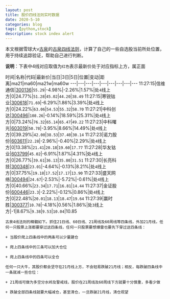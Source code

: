 ```yaml
---
layout: post
title: 股价四线法则实时数据
date: 2020-5-10
categories: blog
tags: [python,stock]
description: stock index alert
---
```



本文根据雪球大v[古泉](https://xueqiu.com/u/7148646888)的[古泉四线法则](https://xueqiu.com/7148646888/130498192)，计算了自己的一些自选股当前所处位置，用于持续追踪验证，帮助自己进行判断。

**说明**：下表中4线对应取值为`红色`表示最新价处于对应指标上方，属正面

时间|名称|代码|最新价|当日|3日|5日|位置|变动|距离|ma21|ma60|ma21w|ma60w
---|---|---|---|---|---|---|---|---
11:27:15|信维通信|[300136](https://xueqiu.com/S/SZ300136)|`55.29`|-4.98%|-2.26%|1.57%|处`4`线上方|0|24.77%|`51.28`|`45.02`|`44.20`|`38.49`
11:27:15|寒锐钴业|[300618](https://xueqiu.com/S/SZ300618)|`71.69`|-6.29%|1.86%|3.39%|处`4`线上方|0|24.22%|`63.06`|`54.53`|`55.32`|`58.70`
11:27:21|中科创达|[300496](https://xueqiu.com/S/SZ300496)|`108.26`|-0.14%|18.59%|25.31%|处`4`线上方|0|73.24%|`76.32`|`65.14`|`65.47`|`49.22`
11:27:23|中科曙光|[603019](https://xueqiu.com/S/SH603019)|`50.78`|-3.95%|8.66%|14.49%|处`4`线上方|0|39.29%|`42.00`|`38.53`|`37.40`|`30.14`
11:27:23|诺力股份|[603611](https://xueqiu.com/S/SH603611)|`22.28`|-2.96%|-0.40%|2.29%|处`4`线上方|0|13.38%|`21.41`|`20.18`|`19.60`|`17.77`
11:27:28|华友钴业|[603799](https://xueqiu.com/S/SH603799)|`45.02`|-6.91%|1.87%|4.31%|处`4`线上方|0|26.77%|`39.61`|`36.13`|`35.80`|`31.51`
11:27:30|长亮科技|[300348](https://xueqiu.com/S/SZ300348)|`23.01`|-4.64%|-0.13%|8.21%|处`4`线上方|0|37.75%|`19.18`|`17.52`|`17.17`|`13.90`
11:27:33|盛天网络|[300494](https://xueqiu.com/S/SZ300494)|`24.67`|-2.53%|-5.72%|-0.61%|处`4`线上方|0|40.66%|`23.34`|`17.71`|`16.81`|`14.44`
11:27:37|金证股份|[600446](https://xueqiu.com/S/SH600446)|`23.3`|-2.22%|-0.12%|0.86%|处`4`线上方|0|22.48%|`20.01`|`18.13`|`18.47`|`19.64`
11:27:39|赢时胜|[300377](https://xueqiu.com/S/SZ300377)|`10.78`|-4.18%|0.56%|1.86%|处`3`线上方|-1|8.67%|`9.38`|`9.53`|`10.04`|10.85

```
古泉4线法则的精髓如下。抓住21日线、60日线、21周线及60周线等四条线，外加21月线，任何一只股票上涨都要穿过这四条线，任何一只股票要想爆雷也要先下穿过这四条线：

+ 当股价爬上四条线中的两条可以少量建仓

+ 爬上四条线中的三条可以加大仓位

+ 爬上四条线中的四条可以全仓

任何一只大牛，其股价都会坚守在21月线上方，不会轻易跌破21月线；相反，每跌破四条线中一条就减一些仓位：

+ 21周线可做为多空分水岭及警戒线，股价在21周线及60周线下方就要十分慎重，多看少做

+ 跌破全部四条线就要大幅减仓，甚至清仓，一旦跌破21月线，清仓观望
```